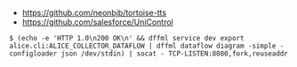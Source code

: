 - https://github.com/neonbjb/tortoise-tts
- https://github.com/salesforce/UniControl

```console
$ (echo -e 'HTTP 1.0\n200 OK\n' && dffml service dev export alice.cli:ALICE_COLLECTOR_DATAFLOW | dffml dataflow diagram -simple -configloader json /dev/stdin) | socat - TCP-LISTEN:8080,fork,reuseaddr
```